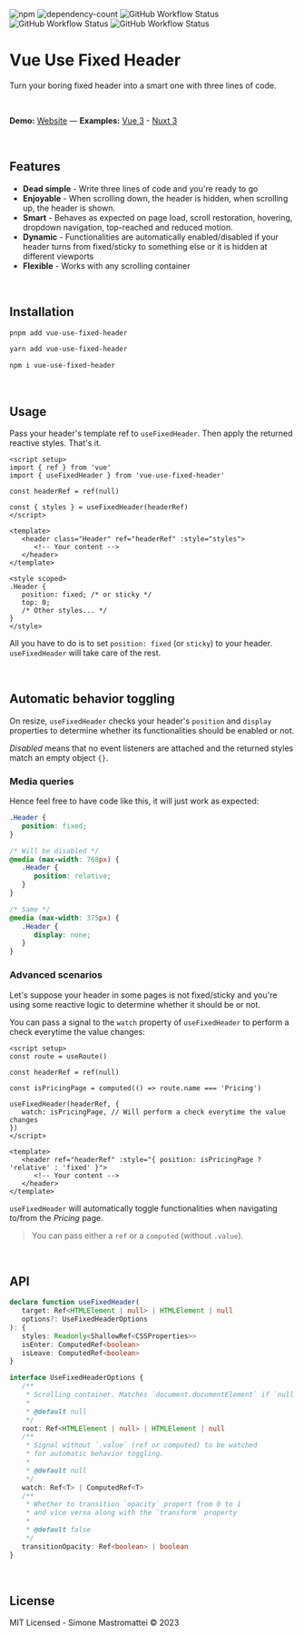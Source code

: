 ![npm](https://img.shields.io/npm/v/vue-use-fixed-header?color=46c119) ![dependency-count](https://img.shields.io/badge/dependencies-0-success) ![GitHub Workflow Status](https://img.shields.io/github/actions/workflow/status/smastrom/vue-use-fixed-header/chrome.yml?branch=main&label=chrome) ![GitHub Workflow Status](https://img.shields.io/github/actions/workflow/status/smastrom/vue-use-fixed-header/safari.yml?branch=main&label=safari) ![GitHub Workflow Status](https://img.shields.io/github/actions/workflow/status/smastrom/vue-use-fixed-header/firefox.yml?branch=main&label=firefox)

# Vue Use Fixed Header

Turn your boring fixed header into a smart one with three lines of code.

<br />

**Demo:** [Website](https://vue-use-fixed-header.netlify.app/) — **Examples:** [Vue 3](https://stackblitz.com/edit/vitejs-vite-nc7ey2?file=index.html,src%2Fcomponents%2FPage.vue) - [Nuxt 3](https://stackblitz.com/edit/nuxt-starter-zbtjes?file=layouts%2Fdefault.vue)

<br />

## Features

-  **Dead simple** - Write three lines of code and you're ready to go
-  **Enjoyable** - When scrolling down, the header is hidden, when scrolling up, the header is shown.
-  **Smart** - Behaves as expected on page load, scroll restoration, hovering, dropdown navigation, top-reached and reduced motion.
-  **Dynamic** - Functionalities are automatically enabled/disabled if your header turns from fixed/sticky to something else or it is hidden at different viewports
-  **Flexible** - Works with any scrolling container

<br />

## Installation

```bash
pnpm add vue-use-fixed-header
```

```bash
yarn add vue-use-fixed-header
```

```bash
npm i vue-use-fixed-header
```

<br />

## Usage

Pass your header's template ref to `useFixedHeader`. Then apply the returned reactive styles. That's it.

```vue
<script setup>
import { ref } from 'vue'
import { useFixedHeader } from 'vue-use-fixed-header'

const headerRef = ref(null)

const { styles } = useFixedHeader(headerRef)
</script>

<template>
   <header class="Header" ref="headerRef" :style="styles">
      <!-- Your content -->
   </header>
</template>

<style scoped>
.Header {
   position: fixed; /* or sticky */
   top: 0;
   /* Other styles... */
}
</style>
```

All you have to do is to set `position: fixed` (or `sticky`) to your header. `useFixedHeader` will take care of the rest.

<br />

## Automatic behavior toggling

On resize, `useFixedHeader` checks your header's `position` and `display` properties to determine whether its functionalities should be enabled or not.

_Disabled_ means that no event listeners are attached and the returned styles match an empty object `{}`.

### Media queries

Hence feel free to have code like this, it will just work as expected:

```css
.Header {
   position: fixed;
}

/* Will be disabled */
@media (max-width: 768px) {
   .Header {
      position: relative;
   }
}

/* Same */
@media (max-width: 375px) {
   .Header {
      display: none;
   }
}
```

### Advanced scenarios

Let's suppose your header in some pages is not fixed/sticky and you're using some reactive logic to determine whether it should be or not.

You can pass a signal to the `watch` property of `useFixedHeader` to perform a check everytime the value changes:

```vue
<script setup>
const route = useRoute()

const headerRef = ref(null)

const isPricingPage = computed(() => route.name === 'Pricing')

useFixedHeader(headerRef, {
   watch: isPricingPage, // Will perform a check everytime the value changes
})
</script>

<template>
   <header ref="headerRef" :style="{ position: isPricingPage ? 'relative' : 'fixed' }">
      <!-- Your content -->
   </header>
</template>
```

`useFixedHeader` will automatically toggle functionalities when navigating to/from the _Pricing_ page.

> You can pass either a `ref` or a `computed` (without `.value`).

<br />

## API

```ts
declare function useFixedHeader(
   target: Ref<HTMLElement | null> | HTMLElement | null
   options?: UseFixedHeaderOptions
): {
   styles: Readonly<ShallowRef<CSSProperties>>
   isEnter: ComputedRef<boolean>
   isLeave: ComputedRef<boolean>
}

interface UseFixedHeaderOptions {
   /**
    * Scrolling container. Matches `document.documentElement` if `null`.
    *
    * @default null
    */
   root: Ref<HTMLElement | null> | HTMLElement | null
   /**
    * Signal without `.value` (ref or computed) to be watched
    * for automatic behavior toggling.
    *
    * @default null
    */
   watch: Ref<T> | ComputedRef<T>
   /**
    * Whether to transition `opacity` propert from 0 to 1
    * and vice versa along with the `transform` property
    *
    * @default false
    */
   transitionOpacity: Ref<boolean> | boolean
}
```

<br />

## License

MIT Licensed - Simone Mastromattei © 2023
